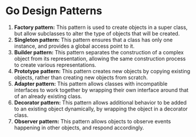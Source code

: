 # Go Design Patterns

1. **Factory pattern:** This pattern is used to create objects in a super class, but allow subclasses to alter the type of objects that will be created.
2. **Singleton pattern:** This pattern ensures that a class has only one instance, and provides a global access point to it.
3. **Builder pattern:** This pattern separates the construction of a complex object from its representation, allowing the same construction process to create various representations.
4. **Prototype pattern:** This pattern creates new objects by copying existing objects, rather than creating new objects from scratch.
5. **Adapter pattern:** This pattern allows classes with incompatible interfaces to work together by wrapping their own interface around that of an already existing class.
6. **Decorator pattern:** This pattern allows additional behavior to be added to an existing object dynamically, by wrapping the object in a decorator class.
7. **Observer pattern:** This pattern allows objects to observe events happening in other objects, and respond accordingly.
